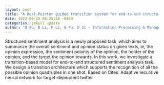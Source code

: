 ```yaml
--- 
layout: post 
title: "A Dual-Pointer guided transition system for end-to-end structured sentiment analysis with global graph reasoning" 
date: 2022-06-25 08:25:58 -0400 
categories: jekyll update 
author: "Q Xu, B Li, F Li, G Fu, D Ji - Information Processing & Management, 2022" 
--- 
```

Structured sentiment analysis is a newly proposed task, which aims to summarize the overall sentiment and opinion status on given texts, ie, the opinion expression, the sentiment polarity of the opinion, the holder of the opinion, and the target the opinion towards. In this work, we investigate a transition-based model for end-to-end structured sentiment analysis task. We design a transition architecture which supports the recognition of all the possible opinion quadruples in one shot. Based on Cites: Adaptive recursive neural network for target-dependent twitter